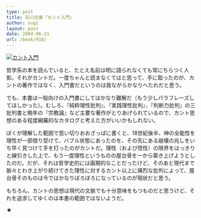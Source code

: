 ```yaml
---
type: post
title: 石川文康『カント入門』
author: sugi
layout: post
date: 2004-06-21
url: /book/916/
---
```

<a href="http://www.amazon.co.jp/exec/obidos/ASIN/4480056297/chezsugi-22/ref=nosim/" onclick="_gaq.push(['_trackEvent', 'outbound-article', 'http://www.amazon.co.jp/exec/obidos/ASIN/4480056297/chezsugi-22/ref=nosim/', '']);" name="amazletlink" target="_blank"><img src="http://i1.wp.com/images-jp.amazon.com/images/G/09/icons/books/comingsoon_books.gif?w=660" alt="カント入門" class="alignleft" alt="no image" data-recalc-dims="1" /></a>

哲学系の本を読んでいると、たとえ名前は明に語られなくても常にちらつく人影。それがカントだ。一度ちゃんと読まなくてはと思って、手に取ったのが、カントの著作ではなく、入門書だというのは我ながらかなりへたれだと思う。

でも、本書は一般向けの入門書にしてはかなり難解だ（もう少しパラフレーズしてほしかった）。むしろ、『純粋理性批判』、『実践理性批判』、『判断力批判』の三批判書と晩年の『宗教論』など主要な著作がとりあげられているので、カント思想のある程度網羅的なカタログと考えた方がいいかもしれない。

ぼくが理解した範囲で思い切りおおざっぱに書くと、18世紀後半、神の全能性を理性が一部借り受けて、バブル状態にあったのを、その先にある崩壊の兆しをいち早く見つけて手を打ったのがカントだ。理性（および悟性）の限界をはっきりと線引きした上で、もう一度理性というものの屋台骨を一から築き上げようとしたのだ。だが、それは哲学史的には画期的なことだったけど、そのあと現代まで脈々とわき上がり続けてきた理性に対するカント以上に痛烈な批判によって、屋台骨そのものは今ではかなりぼろぼろになっているのが現状だと思う。

もちろん、カントの思想は現代の文脈でも十分意味をもつものだと思うけど、それを追求してゆくのは本書の範囲ではないようだ。

★

